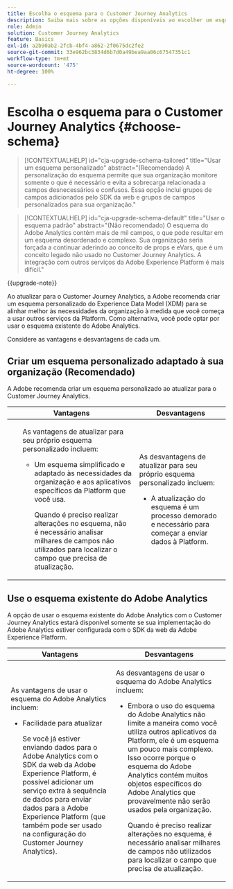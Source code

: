 ```yaml
---
title: Escolha o esquema para o Customer Journey Analytics
description: Saiba mais sobre as opções disponíveis ao escolher um esquema para o Customer Journey Analytics e as vantagens e desvantagens de cada um
role: Admin
solution: Customer Journey Analytics
feature: Basics
exl-id: a2b90ab2-2fcb-4bf4-a862-2f0675dc2fe2
source-git-commit: 33e962bc3834d6b7d0a49bea9aa06c67547351c1
workflow-type: tm+mt
source-wordcount: '475'
ht-degree: 100%

---
```


# Escolha o esquema para o Customer Journey Analytics {#choose-schema}

<!-- markdownlint-disable MD034 -->

>[!CONTEXTUALHELP]
>id="cja-upgrade-schema-tailored"
>title="Usar um esquema personalizado"
>abstract="(Recomendado) A personalização do esquema permite que sua organização monitore somente o que é necessário e evita a sobrecarga relacionada a campos desnecessários e confusos. Essa opção inclui grupos de campos adicionados pelo SDK da web e grupos de campos personalizados para sua organização."

<!-- markdownlint-enable MD034 -->

<!-- markdownlint-disable MD034 -->

>[!CONTEXTUALHELP]
>id="cja-upgrade-schema-default"
>title="Usar o esquema padrão"
>abstract="(Não recomendado) O esquema do Adobe Analytics contém mais de mil campos, o que pode resultar em um esquema desordenado e complexo. Sua organização seria forçada a continuar aderindo ao conceito de props e eVars, que é um conceito legado não usado no Customer Journey Analytics. A integração com outros serviços da Adobe Experience Platform é mais difícil."

<!-- markdownlint-enable MD034 -->

{{upgrade-note}}

<!-- this page exists as the "Learn more" link in the info icons for the options "I am comfortable using my Adobe Analytics schema as a basis" and "I want to use a schema tailored to my organization" -->

Ao atualizar para o Customer Journey Analytics, a Adobe recomenda criar um esquema personalizado do Experience Data Model (XDM) para se alinhar melhor às necessidades da organização à medida que você começa a usar outros serviços da Platform. Como alternativa, você pode optar por usar o esquema existente do Adobe Analytics.

Considere as vantagens e desvantagens de cada um.

## Criar um esquema personalizado adaptado à sua organização (Recomendado)

A Adobe recomenda criar um esquema personalizado ao atualizar para o Customer Journey Analytics.

| Vantagens | Desvantagens |
|----------|---------|
| <ul><p>As vantagens de atualizar para seu próprio esquema personalizado incluem:</p><ul><li>Um esquema simplificado e adaptado às necessidades da organização e aos aplicativos específicos da Platform que você usa.</li><p>Quando é preciso realizar alterações no esquema, não é necessário analisar milhares de campos não utilizados para localizar o campo que precisa de atualização.</p></ul> | <p>As desvantagens de atualizar para seu próprio esquema personalizado incluem:</p><ul><li>A atualização do esquema é um processo demorado e necessário para começar a enviar dados à Platform.</li></ul> |

## Use o esquema existente do Adobe Analytics

A opção de usar o esquema existente do Adobe Analytics com o Customer Journey Analytics estará disponível somente se sua implementação do Adobe Analytics estiver configurada com o SDK da web da Adobe Experience Platform. <!-- correct? Or can you do this with an AppMeasurement implementation?-->

| Vantagens | Desvantagens |
|----------|---------|
| <p>As vantagens de usar o esquema do Adobe Analytics incluem:</p><ul><li>Facilidade para atualizar<p>Se você já estiver enviando dados para o Adobe Analytics com o SDK da web da Adobe Experience Platform, é possível adicionar um serviço extra à sequência de dados para enviar dados para a Adobe Experience Platform (que também pode ser usado na configuração do Customer Journey Analytics).</p></li></ul> | <p>As desvantagens de usar o esquema do Adobe Analytics incluem:</p><ul><li>Embora o uso do esquema do Adobe Analytics não limite a maneira como você utiliza outros aplicativos da Platform, ele é um esquema um pouco mais complexo. Isso ocorre porque o esquema do Adobe Analytics contém muitos objetos específicos do Adobe Analytics que provavelmente não serão usados pela organização.<p>Quando é preciso realizar alterações no esquema, é necessário analisar milhares de campos não utilizados para localizar o campo que precisa de atualização.</p></li></ul> |




<!-- Not sure about any of this: 

If you plan to use your Adobe Analytics schema, the following steps are required:

For Adobe Analytics implementations using AppMeasurement:

1. Datastream mapping

For Adobe Analytics implementations using the Web SDK:

1. 



the upgrade steps provided by the Customer Journey Analytics Upgrade Guide.

If you want to create an XDM schema to use with Customer Journey Analytics, continue with [Create an XDM schema to use with Customer Journey Analytics](/help/getting-started/cja-upgrade/cja-upgrade-schema-create.md).


Tags: (All 3 require data prep mapping. Would need to go into the datastream and map every single field to its appropriate place in XDM. Because whenever you use the data object, it always requires mapping. If you send something in the data object and it doesn't get mapped, the it is permanently lost and can't be recovered.)

1. Shim - Intercepts and instead of sending data to a report suite, it sends it to a Data View. (Data object)

1. Russ special - convert current implementation to a Web SDK implementation - put everything in the data object. 

1. Plop entire data layer into the data object and send that to the datastream. (not documented. Might be the Web SDK docs.)

-->
